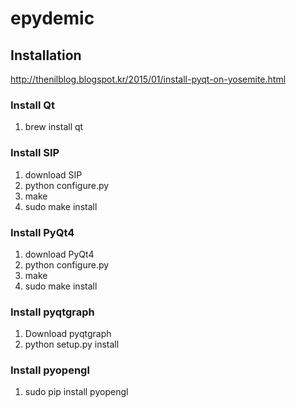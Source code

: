 # epydemic

## Installation
http://thenilblog.blogspot.kr/2015/01/install-pyqt-on-yosemite.html

### Install Qt
1. brew install qt

### Install SIP
1. download SIP
1. python configure.py
1. make
1. sudo make install

### Install PyQt4
1. download PyQt4
1. python configure.py
1. make
1. sudo make install

### Install pyqtgraph
1. Download pyqtgraph
1. python setup.py install

### Install pyopengl
1. sudo pip install pyopengl
